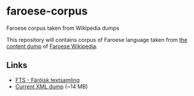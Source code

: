 # faroese-corpus
Faroese corpus taken from Wikipedia dumps

This repository will contains corpus of Faroese language taken from [the content dump](https://dumps.wikimedia.org/fowikisource/latest/) of [Faroese Wikipedia](https://fo.wikipedia.org).

## Links

* [ FTS - Färöisk textsamling](https://spraakbanken.gu.se/korp/?mode=faroe)
* [Current XML dump](https://dumps.wikimedia.org/fowikisource/latest/fowikisource-latest-pages-meta-current.xml.bz2) (~14 MB)
